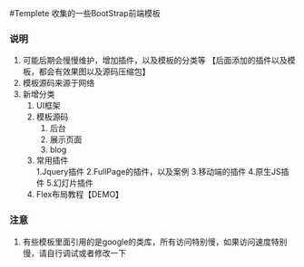 #Templete
收集的一些BootStrap前端模板

### 说明
  1. 可能后期会慢慢维护，增加插件，以及模板的分类等 【后面添加的插件以及模板，都会有效果图以及源码压缩包】
  2. 模板源码来源于网络
  3. 新增分类
      1. UI框架
      2. 模板源码
         1. 后台
         2. 展示页面
         3. blog
      3. 常用插件  
         1.Jquery插件
         2.FullPage的插件，以及案例
         3.移动端的插件
         4.原生JS插件
         5.幻灯片插件
      4. Flex布局教程【DEMO】

### 注意
  1. 有些模板里面引用的是google的类库，所有访问特别慢，如果访问速度特别慢，请自行调试或者修改一下
 
